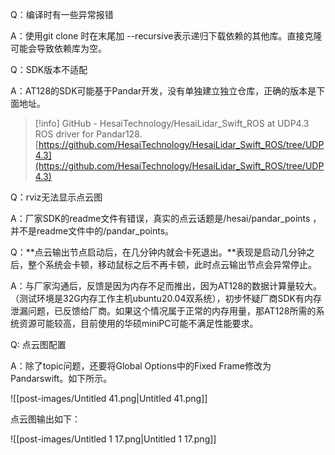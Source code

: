 Q：编译时有一些异常报错

A：使用git clone 时在末尾加 --recursive表示递归下载依赖的其他库。直接克隆可能会导致依赖库为空。

  

Q：SDK版本不适配

A：AT128的SDK可能基于Pandar开发，没有单独建立独立仓库，正确的版本是下面地址。

> [!info] GitHub - HesaiTechnology/HesaiLidar_Swift_ROS at UDP4.3  
> ROS driver for Pandar128.  
> [https://github.com/HesaiTechnology/HesaiLidar_Swift_ROS/tree/UDP4.3](https://github.com/HesaiTechnology/HesaiLidar_Swift_ROS/tree/UDP4.3)  

  

Q：rviz无法显示点云图

A：厂家SDK的readme文件有错误，真实的点云话题是/hesai/pandar_points ，并不是readme文件中的/pandar_points。

  

Q：**点云输出节点启动后，在几分钟内就会卡死退出。**表现是启动几分钟之后，整个系统会卡顿，移动鼠标之后不再卡顿，此时点云输出节点会异常停止。

A：与厂家沟通后，反馈是因为内存不足而推出，因为AT128的数据计算量较大。（测试环境是32G内存工作主机ubuntu20.04双系统），初步怀疑厂商SDK有内存泄漏问题，已反馈给厂商。如果这个情况属于正常的内存用量，那AT128所需的系统资源可能较高，目前使用的华硕miniPC可能不满足性能要求。

  

Q: 点云图配置

A：除了topic问题，还要将Global Options中的Fixed Frame修改为Pandarswift。如下所示。

![[post-images/Untitled 41.png|Untitled 41.png]]

点云图输出如下：

![[post-images/Untitled 1 17.png|Untitled 1 17.png]]